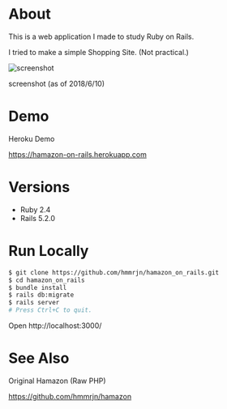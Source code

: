 # About
This is a web application I made to study Ruby on Rails.

I tried to make a simple Shopping Site. (Not practical.)

![screenshot](https://i.imgur.com/cnfmfyQ.png)

screenshot (as of 2018/6/10)

# Demo
Heroku Demo

https://hamazon-on-rails.herokuapp.com


# Versions
* Ruby 2.4
* Rails 5.2.0


# Run Locally

```sh
$ git clone https://github.com/hmmrjn/hamazon_on_rails.git
$ cd hamazon_on_rails
$ bundle install
$ rails db:migrate
$ rails server
# Press Ctrl+C to quit.
```
Open http://localhost:3000/




# See Also
Original Hamazon (Raw PHP)

https://github.com/hmmrjn/hamazon
